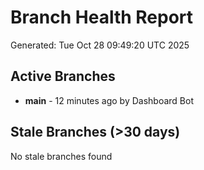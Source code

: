 # Branch Health Report
Generated: Tue Oct 28 09:49:20 UTC 2025

## Active Branches
- **main** - 12 minutes ago by Dashboard Bot

## Stale Branches (>30 days)
No stale branches found
